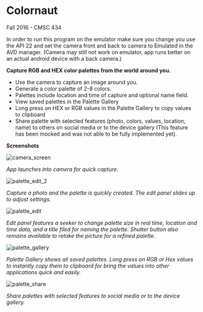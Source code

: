 # Colornaut

Fall 2016 - CMSC 434

In order to run this program on the emulator make sure you change you use the API 22 and set the camera front and back to camera to Emulated in the AVD manager. (Camera may still not work on emulator, app runs better on an actual android device with a back camera.)



**Capture RGB and HEX color palettes from the world around you.**



- Use the camera to capture an image around you.
- Generate a color palette of 2-8 colors.
- Palettes include location and time of capture and optional name field. 
- View saved palettes in the Palette Gallery
- Long press on HEX or RGB values in the Palette Gallery to copy values to clipboard
- Share palette with selected features (photo, colors, values, location, name) to others on social media or to the device gallery (This feature has been mocked and was not able to be fully implemented yet).



**Screenshots**

![camera_screen](screenshots/camera_screen.jpeg)



*App launches into camera for quick capture.*



![palette_edit_2](screenshots/palette_edit_2.jpeg)



*Capture a photo and the palette is quickly created. The edit panel slides up to adjust settings.*



![palette_edit](screenshots/palette_edit.jpeg)



*Edit panel features a seeker to change palette size in real time, location and time data, and a title filed for naming the palette. Shutter button also remains available to retake the picture for a refined palette.*



![palette_gallery](screenshots/palette_gallery.jpeg)



*Palette Gallery shows all saved palettes. Long press on RGB or Hex values to instantly copy them to clipboard for bring the values into other applications quick and easily.*



![palette_share](screenshots/palette_share.png)



*Share palettes with selected features to social media or to the device gallery.*